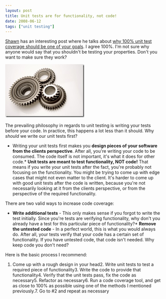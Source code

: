 ```yaml
---
layout: post
title: Unit tests are for functionality, not code!
date: 2008-06-12
tags: ["unit testing"]
---
```


[Shawn](http://blog.obishawn.com/) has an interesting post where he talks about [why 100% unit test coverage should be one of your goals](http://blog.obishawn.com/2008/06/why-you-should-have-100-code-test.html). I agree 100%. I'm not sure why anyone would say that you shouldn't be testing your properties. Don't you want to make sure they work?

![Unit-Testing](unit-testing.jpg) 

The prevailing philosophy in regards to unit testing is writing your tests before your code. In practice, this happens a lot less than it should. Why _should_ we write our unit tests first?

*   Writing your unit tests first makes you **design pieces of your software from the clients perspective**. After all, you're writing your code to be consumed. The code itself is not important, it's what it does for other code.*   **Unit tests are meant to test functionality, NOT code!** That means if you write your unit tests after the fact, you're probably not focusing on the functionality. You might be trying to come up with edge cases that might not even matter to the client. It's harder to come up with good unit tests after the code is written, because you're not necessarily looking at it from the clients perspective, or from the perspective of the required functionality.  

There are two valid ways to increase code coverage:

*   **Write additional tests** - This only makes sense if you forgot to write the test initially. Since you're tests are verifying functionality, why don't you already have a test for this particular piece of functionality?*   **Remove the untested code** - In a perfect world, this is what you would always do. After all, your tests verify that your code has a certain set of functionality. If you have untested code, that code isn't needed. Why keep code you don't need?  

Here is the basic process I recommend:

1.  Come up with a rough design in your head2.  Write unit tests to test a required piece of functionality3.  Write the code to provide that functionality4.  Verify that the unit tests pass, fix the code as necessary5.  Refactor as necessary6.  Run a code coverage tool, and get as close to 100% as possible using one of the methods I mentioned previously.7.  Go to #2 and repeat as necessary